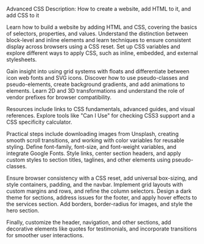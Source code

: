 Advanced CSS Description: How to create a website, add HTML to it, and add CSS to it

Learn how to build a website by adding HTML and CSS, covering the basics of selectors, properties, and values. Understand the distinction between block-level and inline elements and learn techniques to ensure consistent display across browsers using a CSS reset. Set up CSS variables and explore different ways to apply CSS, such as inline, embedded, and external stylesheets.

Gain insight into using grid systems with floats and differentiate between icon web fonts and SVG icons. Discover how to use pseudo-classes and pseudo-elements, create background gradients, and add animations to elements. Learn 2D and 3D transformations and understand the role of vendor prefixes for browser compatibility.

Resources include links to CSS fundamentals, advanced guides, and visual references. Explore tools like "Can I Use" for checking CSS3 support and a CSS specificity calculator.

Practical steps include downloading images from Unsplash, creating smooth scroll transitions, and working with color variables for reusable styling. Define font-family, font-size, and font-weight variables, and integrate Google Fonts. Style links, center section headers, and apply custom styles to section titles, taglines, and other elements using pseudo-classes.

Ensure browser consistency with a CSS reset, add universal box-sizing, and style containers, padding, and the navbar. Implement grid layouts with custom margins and rows, and refine the column selectors. Design a dark theme for sections, address issues for the footer, and apply hover effects to the services section. Add borders, border-radius for images, and style the hero section.

Finally, customize the header, navigation, and other sections, add decorative elements like quotes for testimonials, and incorporate transitions for smoother user interactions.

